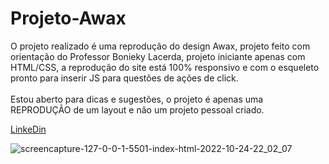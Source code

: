 # Projeto-Awax

O projeto realizado é uma reprodução do design Awax, projeto feito com orientação do Professor Bonieky Lacerda, projeto iniciante apenas com HTML/CSS, a reprodução do site está 100% responsivo e com o esqueleto pronto para inserir JS para questões de ações de click.<br/>
<br/>
Estou aberto para dicas e sugestões, o projeto é apenas uma REPRODUÇÃO de um layout e não um projeto pessoal criado.
<br/>

[LinkeDin](https://github.com/afonsopacifer/my-personal-website/blob/master/dev/assets/styles/molecules/box-default.styl)

![screencapture-127-0-0-1-5501-index-html-2022-10-24-22_02_07](https://user-images.githubusercontent.com/106715147/197658368-dd5771f2-8595-4e49-9fa1-668b45299390.png)
